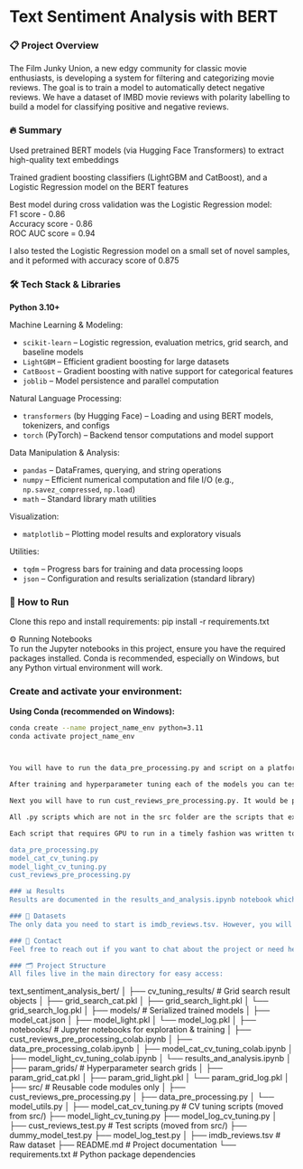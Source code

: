 # Text Sentiment Analysis with BERT

### 📋 Project Overview  
The Film Junky Union, a new edgy community for classic movie enthusiasts, is developing a system for filtering and categorizing movie reviews. The goal is to train a model to automatically detect negative reviews. We have a dataset of IMBD movie reviews with polarity labelling to build a model for classifying positive and negative reviews.

### 🔥 Summary  
Used pretrained BERT models (via Hugging Face Transformers) to extract high-quality text embeddings

Trained gradient boosting classifiers (LightGBM and CatBoost), and a Logistic Regression model on the BERT features 

Best model during cross validation was the Logistic Regression model:  
F1 score - 0.86  
Accuracy score - 0.86  
ROC AUC score = 0.94   

I also tested the Logistic Regression model on a small set of novel samples, and it peformed with accuracy score of 0.875

### 🛠️ Tech Stack & Libraries

**Python 3.10+**

Machine Learning & Modeling:  
- `scikit-learn` – Logistic regression, evaluation metrics, grid search, and baseline models  
- `LightGBM` – Efficient gradient boosting for large datasets  
- `CatBoost` – Gradient boosting with native support for categorical features  
- `joblib` – Model persistence and parallel computation

Natural Language Processing:  
- `transformers` (by Hugging Face) – Loading and using BERT models, tokenizers, and configs  
- `torch` (PyTorch) – Backend tensor computations and model support

Data Manipulation & Analysis:  
- `pandas` – DataFrames, querying, and string operations  
- `numpy` – Efficient numerical computation and file I/O (e.g., `np.savez_compressed`, `np.load`)  
- `math` – Standard library math utilities

Visualization:  
- `matplotlib` – Plotting model results and exploratory visuals

Utilities:  
- `tqdm` – Progress bars for training and data processing loops  
- `json` – Configuration and results serialization (standard library)


### 🚀 How to Run  
Clone this repo and install requirements:
pip install -r requirements.txt

⚙️ Running Notebooks  
To run the Jupyter notebooks in this project, ensure you have the required packages installed. Conda is recommended, especially on Windows, but any Python virtual environment will work.

### Create and activate your environment:

**Using Conda (recommended on Windows):**

```bash
conda create --name project_name_env python=3.11
conda activate project_name_env



You will have to run the data_pre_processing.py and script on a platform with GPU capacity first, as this creates the BERT text embeddings each of the models requie to train on. After that you can run the *_tuning_cv.py scripts for each model. Order does not matter for this part. The resulting models will be refit on the full training set and saved to the models subdirectory with the selected hyperparameter values set (assuming you are running them from the project directory. If you are running the *_cv_tuning.py scripts on google colab you will have to manually move them from your downloads to the models subdirectory.)

After training and hyperparameter tuning each of the models you can test the best model (model_log) by running model_log_test.py and compare it to a dummy model by running dummy_model_test.py. 

Next you will have to run cust_reviews_pre_processing.py. It would be preferable to run that script on a platform with GPU availability. After that, you can run cust_reviews_test.py from the project directory. 

All .py scripts which are not in the src folder are the scripts that execute the code (with the exception of the pre_processing scripts that have to be run with GPU support) and should be run from the project directory where they are located. 

Each script that requires GPU to run in a timely fashion was written to be compatible with running on google colab. I provided a notebook script with comment instructions for each.py script to make this process smoother. You can simply upload the notebook script to google colab, and upload the files as instructed in that notebook's comments. I ran these scripts on L4 GPU, but T4 would likely suffice. The scripts that need to be (or would benefit from) running with GPU are:

data_pre_processing.py
model_cat_cv_tuning.py
model_light_cv_tuning.py
cust_reviews_pre_processing.py

### 📊 Results  
Results are documented in the results_and_analysis.ipynb notebook which should be run from the project directory. 

### 🤝 Datasets   
The only data you need to start is imdb_reviews.tsv. However, you will create an embedded_features.npz file and an embedded_custom_reviews.npz with the pre_processing .py scripts. If you run the pre_processing .py scripts from colab they will be downloaded to your computer and you must manually move them to the project directory. If you run those scripts from the project directory, they will simply be saved there. 

### 🤝 Contact  
Feel free to reach out if you want to chat about the project or need help getting started!

### 🗂️ Project Structure  
All files live in the main directory for easy access:
```
text_sentiment_analysis_bert/
│
├── cv_tuning_results/              # Grid search result objects
│   ├── grid_search_cat.pkl
│   ├── grid_search_light.pkl
│   └── grid_search_log.pkl
│
├── models/                         # Serialized trained models
│   ├── model_cat.json
│   ├── model_light.pkl
│   └── model_log.pkl
│
├── notebooks/                      # Jupyter notebooks for exploration & training
│   ├── cust_reviews_pre_processing_colab.ipynb
│   ├── data_pre_processing_colab.ipynb
│   ├── model_cat_cv_tuning_colab.ipynb
│   ├── model_light_cv_tuning_colab.ipynb
│   └── results_and_analysis.ipynb
│
├── param_grids/                    # Hyperparameter search grids
│   ├── param_grid_cat.pkl
│   ├── param_grid_light.pkl
│   └── param_grid_log.pkl
│
├── src/                            # Reusable code modules only
│   ├── cust_reviews_pre_processing.py
│   ├── data_pre_processing.py
│   └── model_utils.py
│
├── model_cat_cv_tuning.py         # CV tuning scripts (moved from src/)
├── model_light_cv_tuning.py
├── model_log_cv_tuning.py
│
├── cust_reviews_test.py           # Test scripts (moved from src/)
├── dummy_model_test.py
├── model_log_test.py
│
├── imdb_reviews.tsv               # Raw dataset
├── README.md                      # Project documentation
└── requirements.txt               # Python package dependencies